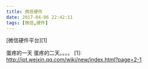 ```yaml
---
title: 微信硬件
date: 2017-04-06 22:42:11
tags: [微信,硬件]
---
```


[微信硬件平台][1]

蛋疼的一天
蛋疼的二天。。。。
[1]: http://iot.weixin.qq.com/wiki/new/index.html?page=2-1